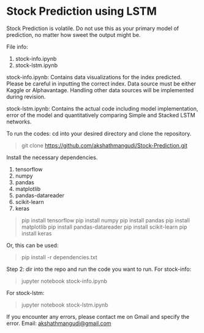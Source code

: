 # Stock Prediction using LSTM

Stock Prediction is volatile. Do not use this as your primary model of prediction, no matter how sweet the output might
be. 

File info: 
1. stock-info.ipynb
2. stock-lstm.ipynb

stock-info.ipynb: Contains data visualizations for the index predicted. Please be careful in inputting the correct index. 
Data source must be either Kaggle or Alphavantage. Handling other data sources will be implemented during revision. 

stock-lstm.ipynb: Contains the actual code including model implementation, error of the model and quantitatively comparing
Simple and Stacked LSTM networks. 

To run the codes: cd into your desired directory and clone the repository. 
> git clone https://github.com/akshathmangudi/Stock-Prediction.git

Install the necessary dependencies. 
1. tensorflow
2. numpy
3. pandas
4. matplotlib
5. pandas-datareader
6. scikit-learn
7. keras

> pip install tensorflow
> pip install numpy
> pip install pandas
> pip install matplotlib
> pip install pandas-datareader
> pip install scikit-learn
> pip install keras

Or, this can be used: 
> pip install -r dependencies.txt

Step 2: dir into the repo and run the code you want to run. 
For stock-info: 
> jupyter notebook stock-info.ipynb

For stock-lstm: 
> jupyter notebook stock-lstm.ipynb

If you encounter any errors, please contact me on Gmail and specify the error. 
Email: akshathmangudi@gmail.com
